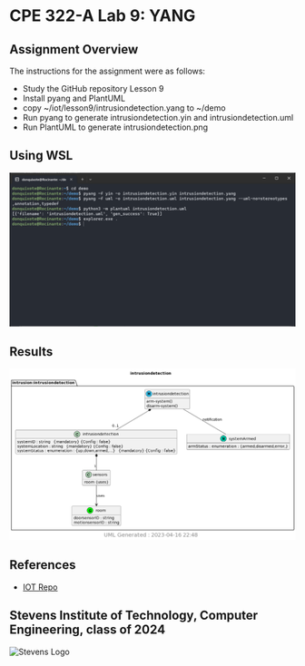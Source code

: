 # CPE 322-A Lab 9: YANG


## Assignment Overview 
The instructions for the assignment were as follows:
* Study the GitHub repository Lesson 9
* Install pyang and PlantUML
* copy ~/iot/lesson9/intrusiondetection.yang to ~/demo
* Run pyang to generate intrusiondetection.yin and intrusiondetection.uml
* Run PlantUML to generate intrusiondetection.png

## Using WSL
![WSL](images/ubuntu.png)

## Results
![intrusiondetection](images/intrusiondetection.png)

## References
* [IOT Repo](https://github.com/kevinwlu/iot)

## Stevens Institute of Technology, Computer Engineering, class of 2024
![Stevens Logo](https://web.stevens.edu/news/newspoints/brand-logos/2020/Circular/Stevens-Circular-Logo-2020_RED.png)
